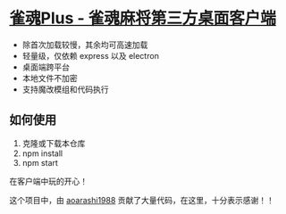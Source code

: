 # [雀魂Plus - 雀魂麻将第三方桌面客户端](https://github.com/iamapig120/majsoul-plus-client)

- 除首次加载较慢，其余均可高速加载
- 轻量级，仅依赖 express 以及 electron
- 桌面端跨平台
- 本地文件不加密
- 支持魔改模组和代码执行

## 如何使用

1. 克隆或下载本仓库
2. npm install
3. npm start

在客户端中玩的开心！

这个项目中，由 <a href="https://github.com/aoarashi1988">aoarashi1988</a> 贡献了大量代码，在这里，十分表示感谢！！